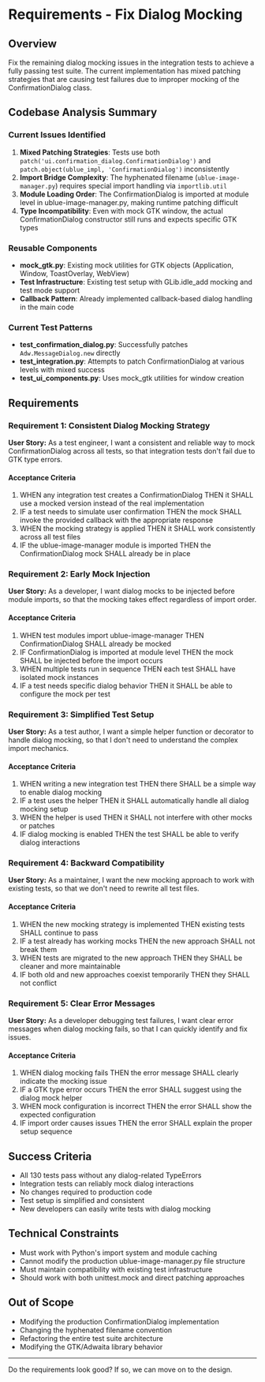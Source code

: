 # Requirements - Fix Dialog Mocking

## Overview
Fix the remaining dialog mocking issues in the integration tests to achieve a fully passing test suite. The current implementation has mixed patching strategies that are causing test failures due to improper mocking of the ConfirmationDialog class.

## Codebase Analysis Summary

### Current Issues Identified
1. **Mixed Patching Strategies**: Tests use both `patch('ui.confirmation_dialog.ConfirmationDialog')` and `patch.object(ublue_impl, 'ConfirmationDialog')` inconsistently
2. **Import Bridge Complexity**: The hyphenated filename (`ublue-image-manager.py`) requires special import handling via `importlib.util`
3. **Module Loading Order**: The ConfirmationDialog is imported at module level in ublue-image-manager.py, making runtime patching difficult
4. **Type Incompatibility**: Even with mock GTK window, the actual ConfirmationDialog constructor still runs and expects specific GTK types

### Reusable Components
- **mock_gtk.py**: Existing mock utilities for GTK objects (Application, Window, ToastOverlay, WebView)
- **Test Infrastructure**: Existing test setup with GLib.idle_add mocking and test mode support
- **Callback Pattern**: Already implemented callback-based dialog handling in the main code

### Current Test Patterns
- **test_confirmation_dialog.py**: Successfully patches `Adw.MessageDialog.new` directly
- **test_integration.py**: Attempts to patch ConfirmationDialog at various levels with mixed success
- **test_ui_components.py**: Uses mock_gtk utilities for window creation

## Requirements

### Requirement 1: Consistent Dialog Mocking Strategy
**User Story:** As a test engineer, I want a consistent and reliable way to mock ConfirmationDialog across all tests, so that integration tests don't fail due to GTK type errors.

#### Acceptance Criteria
1. WHEN any integration test creates a ConfirmationDialog THEN it SHALL use a mocked version instead of the real implementation
2. IF a test needs to simulate user confirmation THEN the mock SHALL invoke the provided callback with the appropriate response
3. WHEN the mocking strategy is applied THEN it SHALL work consistently across all test files
4. IF the ublue-image-manager module is imported THEN the ConfirmationDialog mock SHALL already be in place

### Requirement 2: Early Mock Injection
**User Story:** As a developer, I want dialog mocks to be injected before module imports, so that the mocking takes effect regardless of import order.

#### Acceptance Criteria
1. WHEN test modules import ublue-image-manager THEN ConfirmationDialog SHALL already be mocked
2. IF ConfirmationDialog is imported at module level THEN the mock SHALL be injected before the import occurs
3. WHEN multiple tests run in sequence THEN each test SHALL have isolated mock instances
4. IF a test needs specific dialog behavior THEN it SHALL be able to configure the mock per test

### Requirement 3: Simplified Test Setup
**User Story:** As a test author, I want a simple helper function or decorator to handle dialog mocking, so that I don't need to understand the complex import mechanics.

#### Acceptance Criteria
1. WHEN writing a new integration test THEN there SHALL be a simple way to enable dialog mocking
2. IF a test uses the helper THEN it SHALL automatically handle all dialog mocking setup
3. WHEN the helper is used THEN it SHALL not interfere with other mocks or patches
4. IF dialog mocking is enabled THEN the test SHALL be able to verify dialog interactions

### Requirement 4: Backward Compatibility
**User Story:** As a maintainer, I want the new mocking approach to work with existing tests, so that we don't need to rewrite all test files.

#### Acceptance Criteria
1. WHEN the new mocking strategy is implemented THEN existing tests SHALL continue to pass
2. IF a test already has working mocks THEN the new approach SHALL not break them
3. WHEN tests are migrated to the new approach THEN they SHALL be cleaner and more maintainable
4. IF both old and new approaches coexist temporarily THEN they SHALL not conflict

### Requirement 5: Clear Error Messages
**User Story:** As a developer debugging test failures, I want clear error messages when dialog mocking fails, so that I can quickly identify and fix issues.

#### Acceptance Criteria
1. WHEN dialog mocking fails THEN the error message SHALL clearly indicate the mocking issue
2. IF a GTK type error occurs THEN the error SHALL suggest using the dialog mock helper
3. WHEN mock configuration is incorrect THEN the error SHALL show the expected configuration
4. IF import order causes issues THEN the error SHALL explain the proper setup sequence

## Success Criteria
- All 130 tests pass without any dialog-related TypeErrors
- Integration tests can reliably mock dialog interactions
- No changes required to production code
- Test setup is simplified and consistent
- New developers can easily write tests with dialog mocking

## Technical Constraints
- Must work with Python's import system and module caching
- Cannot modify the production ublue-image-manager.py file structure
- Must maintain compatibility with existing test infrastructure
- Should work with both unittest.mock and direct patching approaches

## Out of Scope
- Modifying the production ConfirmationDialog implementation
- Changing the hyphenated filename convention
- Refactoring the entire test suite architecture
- Modifying the GTK/Adwaita library behavior

---

Do the requirements look good? If so, we can move on to the design.